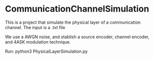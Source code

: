 # CommunicationChannelSimulation

This is a project that simulate the physical layer of a communication channel. 
The input is a .txt file

We use a AWGN noise, and stablish a source encoder, channel encoder, and 4ASK modulation technique.

Run: python3 PhysicalLayerSimulation.py

